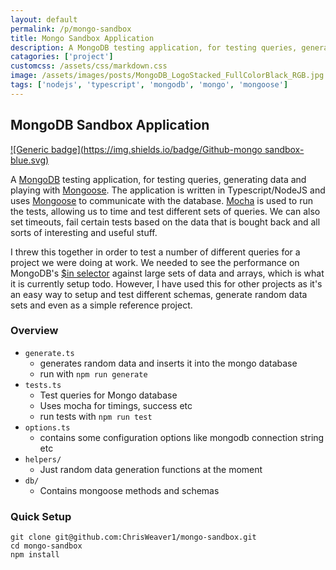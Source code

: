 ```yaml
---
layout: default
permalink: /p/mongo-sandbox
title: Mongo Sandbox Application
description: A MongoDB testing application, for testing queries, generating data and playing with Mongoose. The application is written in Typescript/NodeJS and uses Mongoose to communicate with the database.
catagories: ['project']
customcss: /assets/css/markdown.css
image: /assets/images/posts/MongoDB_LogoStacked_FullColorBlack_RGB.jpg
tags: ['nodejs', 'typescript', 'mongodb', 'mongo', 'mongoose']
---
```


## MongoDB Sandbox Application

[![Generic badge](https://img.shields.io/badge/Github-mongo sandbox-blue.svg)](https://github.com/ChrisWeaver1/mongo-sandbox)

A [MongoDB](https://www.mongodb.com/) testing application, for testing queries, generating data and playing with [Mongoose](https://mongoosejs.com/docs/2.7.x/index.html). The application is written in Typescript/NodeJS and uses [Mongoose](https://mongoosejs.com/docs/2.7.x/index.html) to communicate with the database. [Mocha](https://mochajs.org/) is used to run the tests, allowing us to time and test different sets of queries. We can also set timeouts, fail certain tests based on the data that is bought back and all sorts of interesting and useful stuff. 

I threw this together in order to test a number of different queries for a project we were doing at work. We needed to see the performance on MongoDB's [$in selector](https://docs.mongodb.com/manual/reference/operator/query/in/) against large sets of data and arrays, which is what it is currently setup todo. However, I have used this for other projects as it's an easy way to setup and test different schemas, generate random data sets and even as a simple reference project. 

### Overview

- `generate.ts` 
    - generates random data and inserts it into the mongo database
    - run with `npm run generate`
- `tests.ts`
    - Test queries for Mongo database
    - Uses mocha for timings, success etc
    - run tests with `npm run test`
- `options.ts`
    - contains some configuration options like mongodb connection string etc
- `helpers/`
    - Just random data generation functions at the moment
- `db/`
    - Contains mongoose methods and schemas

### Quick Setup

```
git clone git@github.com:ChrisWeaver1/mongo-sandbox.git
cd mongo-sandbox
npm install
```

